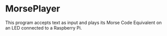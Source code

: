 # MorsePlayer

This program accepts text as input and plays its Morse Code Equivalent on an LED connected to a Raspberry Pi.
